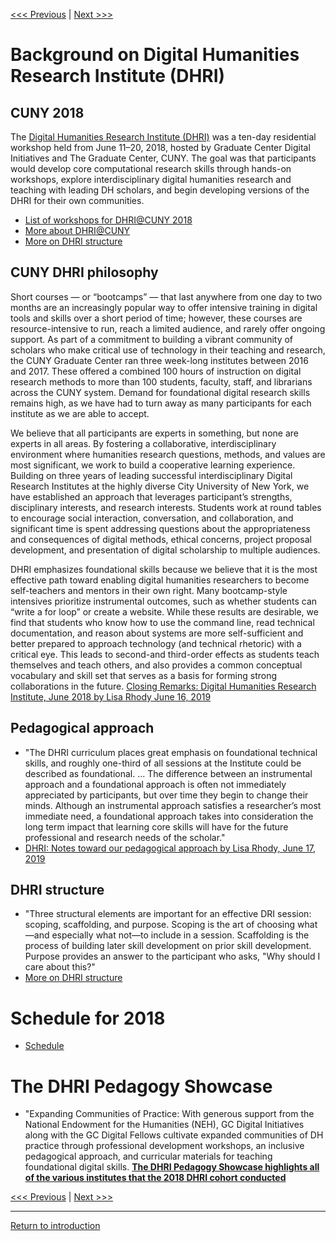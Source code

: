 [<<< Previous](DHRIphil.md) | [Next >>>](2019.md)


# Background on Digital Humanities Research Institute (DHRI)
## CUNY 2018
The [Digital Humanities Research Institute (DHRI)](http://dhinstitutes.org/) was  a ten-day residential workshop held from June 11–20, 2018, hosted by Graduate Center Digital Initiatives and The Graduate Center, CUNY. The goal was that participants would develop core computational research skills through hands-on workshops, explore interdisciplinary digital humanities research and teaching with leading DH scholars, and begin developing versions of the DHRI for their own communities. 
* [List of workshops for DHRI@CUNY 2018 ](https://github.com/DHRI-Curriculum) 
* [More about DHRI@CUNY](http://dhinstitutes.org/about.html)
* [More on DHRI structure](https://github.com/DHRI-Curriculum/guide/blob/master/sections/style-guide.md) 

## CUNY DHRI philosophy 
Short courses — or “bootcamps” — that last anywhere from one day to two months are an increasingly popular way to offer intensive training in digital tools and skills over a short period of time; however, these courses are resource-intensive to run, reach a limited audience, and rarely offer ongoing support. As part of a commitment to building a vibrant community of scholars who make critical use of technology in their teaching and research, the CUNY Graduate Center ran three week-long institutes between 2016 and 2017. These offered a combined 100 hours of instruction on digital research methods to more than 100 students, faculty, staff, and librarians across the CUNY system. Demand for foundational digital research skills remains high, as we have had to turn away as many participants for each institute as we are able to accept.

We believe that all participants are experts in something, but none are experts in all areas. By fostering a collaborative, interdisciplinary environment where humanities research questions, methods, and values are most significant, we work to build a cooperative learning experience. Building on three years of leading successful interdisciplinary Digital Research Institutes at the highly diverse City University of New York, we have established an approach that leverages participant’s strengths, disciplinary interests, and research interests. Students work at round tables to encourage social interaction, conversation, and collaboration, and significant time is spent addressing questions about the appropriateness and consequences of digital methods, ethical concerns, project proposal development, and presentation of digital scholarship to multiple audiences.

DHRI emphasizes foundational skills because we believe that it is the most effective path toward enabling digital humanities researchers to become self-teachers and mentors in their own right. Many bootcamp-style intensives prioritize instrumental outcomes, such as whether students can “write a for loop” or create a website. While these results are desirable, we find that students who know how to use the command line, read technical documentation, and reason about systems are more self-sufficient and better prepared to approach technology (and technical rhetoric) with a critical eye. This leads to second-and third-order effects as students teach themselves and teach others, and also provides a common conceptual vocabulary and skill set that serves as a basis for forming strong collaborations in the future. 
[Closing Remarks: Digital Humanities Research Institute, June 2018 by Lisa Rhody June 16, 2019](https://www.lisarhody.com/closing-remarks-digital-humanities-research-institute-june-2018/)

## Pedagogical approach
* "The DHRI curriculum places great emphasis on foundational technical skills, and roughly one-third of all sessions at the Institute could be described as foundational. ... The difference between an instrumental approach and a foundational approach is often not immediately appreciated by participants, but over time they begin to change their minds. Although an instrumental approach satisfies a researcher’s most immediate need, a foundational approach takes into consideration the long term impact that learning core skills will have for the future professional and research needs of the scholar."
* [DHRI: Notes toward our pedagogical approach by Lisa Rhody, June 17, 2019](https://www.lisarhody.com/dhri-notes-toward-our-pedagogical-approach/)

## DHRI structure 
* "Three structural elements are important for an effective DRI session: scoping, scaffolding, and purpose. Scoping is the art of choosing what—and especially what not—to include in a session. Scaffolding is the process of building later skill development on prior skill development. Purpose provides an answer to the participant who asks, "Why should I care about this?"
* [More on DHRI structure](https://github.com/DHRI-Curriculum/guide/blob/master/sections/style-guide.md) 


# Schedule for 2018

 * [Schedule](https://github.com/SouthernMethodistUniversity/previous/blob/master/images/2018schedule.png)


# The DHRI Pedagogy Showcase
* "Expanding Communities of Practice: With generous support from the National Endowment for the Humanities (NEH), GC Digital Initiatives along with the GC Digital Fellows cultivate expanded communities of DH practice through professional development workshops, an inclusive pedagogical approach, and curricular materials for teaching foundational digital skills.
[**The DHRI Pedagogy Showcase highlights all of the various institutes that the 2018 DHRI cohort conducted**](https://ach.dhinstitutes.org/)

[<<< Previous](DHRIphil.md) | [Next >>>](2019.md)

-----

[Return to introduction](https://github.com/SouthernMethodistUniversity/previous)



